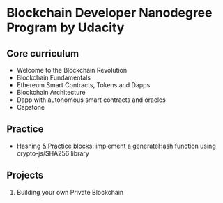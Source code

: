 # Blockchain Developer Nanodegree Program by Udacity

## Core curriculum
- Welcome to the Blockchain Revolution
- Blockchain Fundamentals
- Ethereum Smart Contracts, Tokens and Dapps
- Blockchain Architecture
- Dapp with autonomous smart contracts and oracles
- Capstone

## Practice

- Hashing & Practice blocks: implement a generateHash function using crypto-js/SHA256 library


## Projects

1. Building your own Private Blockchain
